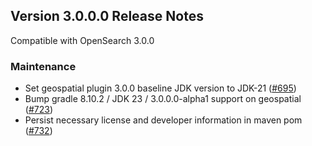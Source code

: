 ## Version 3.0.0.0 Release Notes

Compatible with OpenSearch 3.0.0

### Maintenance
* Set geospatial plugin 3.0.0 baseline JDK version to JDK-21 ([#695](https://github.com/opensearch-project/geospatial/pull/695))
* Bump gradle 8.10.2 / JDK 23 / 3.0.0.0-alpha1 support on geospatial ([#723](https://github.com/opensearch-project/geospatial/pull/723)) 
* Persist necessary license and developer information in maven pom ([#732](https://github.com/opensearch-project/geospatial/pull/732))
